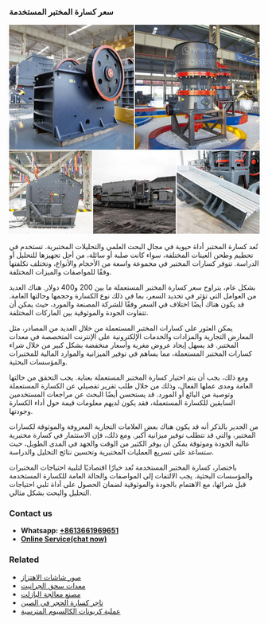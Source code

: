<h3>سعر كسارة المختبر المستخدمة</h3><img src='1701851044.jpg' alt=''><p>تُعد كسارة المختبر أداة حيوية في مجال البحث العلمي والتحليلات المختبرية. تستخدم في تحطيم وطحن العينات المختلفة، سواء كانت صلبة أو سائلة، من أجل تجهيزها للتحليل أو الدراسة. تتوفر كسارات المختبر في مجموعة واسعة من الأحجام والأنواع، وتختلف تكلفتها وفقًا للمواصفات والميزات المختلفة.</p><p>بشكل عام، يتراوح سعر كسارة المختبر المستعملة ما بين 200 و400 دولار. هناك العديد من العوامل التي تؤثر في تحديد السعر، بما في ذلك نوع الكسارة وحجمها وحالتها العامة. قد يكون هناك أيضًا اختلاف في السعر وفقًا للشركة المصنعة والمورد، حيث يمكن أن تتفاوت الجودة والموثوقية بين الماركات المختلفة.</p><p>يمكن العثور على كسارات المختبر المستعملة من خلال العديد من المصادر، مثل المعارض التجارية والمزادات والخدمات الإلكترونية على الإنترنت المتخصصة في معدات المختبر. قد يسهل إيجاد عروض مغرية وأسعار منخفضة بشكل كبير من خلال شراء كسارات المختبر المستعملة، مما يساهم في توفير الميزانية والموارد المالية للمختبرات والمؤسسات البحثية.</p><p>ومع ذلك، يجب أن يتم اختيار كسارة المختبر المستعملة بعناية. يجب التحقق من حالتها العامة ومدى عملها الفعال، وذلك من خلال طلب تقرير تفصيلي عن الكسارة المستعملة وتوصية من البائع أو المورد. قد يستحسن أيضًا البحث عن مراجعات المستخدمين السابقين للكسارة المستعملة، فقد يكون لديهم معلومات قيمة حول أداء الكسارة وجودتها.</p><p>من الجدير بالذكر أنه قد يكون هناك بعض العلامات التجارية المعروفة والموثوقة لكسارات المختبر، والتي قد تتطلب توفير ميزانية أكبر. ومع ذلك، فإن الاستثمار في كسارة مختبرية عالية الجودة وموثوقة يمكن أن يوفر الكثير من الوقت والجهد في المدى الطويل، حيث ستساعد على تسريع العمليات المختبرية وتحسين نتائج التحليل والدراسة.</p><p>باختصار، كسارة المختبر المستخدمة تُعد خيارًا اقتصاديًا لتلبية احتياجات المختبرات والمؤسسات البحثية. يجب الالتفات إلى المواصفات والحالة العامة للكسارة المستخدمة قبل شرائها، مع الاهتمام بالجودة والموثوقية لضمان الحصول على أداة تلبي احتياجات التحليل والبحث بشكل مثالي.</p><h3>Contact us</h3><ul><li><strong>Whatsapp:&nbsp;<a href="https://wa.me/8613661969651">+8613661969651</a></strong></li><li><a href="https://swt.shibang-china.com/?git&amp;zhl&amp;سعر كسارة المختبر المستخدمة"><strong>Online Service(chat now)</strong></a></li></ul><h3>Related</h3><ul><li><a href='صور شاشات الاهتزاز.md'>صور شاشات الاهتزاز</a></li><li><a href='معدات سحق الجرانيت.md'>معدات سحق الجرانيت</a></li><li><a href='مصنع معالجة البازلت.md'>مصنع معالجة البازلت</a></li><li><a href='تاجر كسارة الحجر في الصين.md'>تاجر كسارة الحجر في الصين</a></li><li><a href='عملية كربونات الكالسيوم المترسبة.md'>عملية كربونات الكالسيوم المترسبة</a></li></ul>